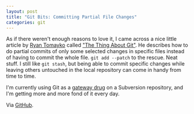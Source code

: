 ```yaml
---
layout: post
title: "Git Bits: Committing Partial File Changes"
categories: git
---
```

As if there weren't enough reasons to love it, I came across a nice little article by [Ryan Tomayko](http://tomayko.com/) called ["The Thing About Git"](http://tomayko.com/writings/the-thing-about-git). He describes how to do partial commits of only some selected changes in specific files instead of having to commit the whole file. `git add --patch` to the rescue. Neat stuff. I still like `git stash`, but being able to commit specific changes while leaving others untouched in the local repository can come in handy from time to time.

I'm currently using Git as a [gateway drug](http://www.robbyonrails.com/articles/2008/04/10/git-svn-is-a-gateway-drug) on a Subversion repository, and I'm getting more and more fond of it every day.

Via [GitHub](http://github.com/blog/37-git-tricks).